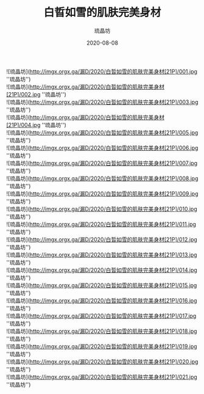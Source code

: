 ﻿---
layout: post
title:  "白晢如雪的肌肤完美身材"
description: 白晢如雪的肌肤完美身材,21P
date:   2020-08-08
categories: 琉晶坊
img: imgx.orgx.ga/漏D/2020/白晢如雪的肌肤完美身材[21P]/000.jpg
author: 琉晶坊
---

![琉晶坊](http://imgx.orgx.ga/漏D/2020/白晢如雪的肌肤完美身材[21P]/001.jpg ''琉晶坊'') <br>
![琉晶坊](http://imgx.orgx.ga/漏D/2020/白晢如雪的肌肤完美身材[21P]/002.jpg ''琉晶坊'') <br>
![琉晶坊](http://imgx.orgx.ga/漏D/2020/白晢如雪的肌肤完美身材[21P]/003.jpg ''琉晶坊'') <br>
![琉晶坊](http://imgx.orgx.ga/漏D/2020/白晢如雪的肌肤完美身材[21P]/004.jpg ''琉晶坊'') <br>
![琉晶坊](http://imgx.orgx.ga/漏D/2020/白晢如雪的肌肤完美身材[21P]/005.jpg ''琉晶坊'') <br>
![琉晶坊](http://imgx.orgx.ga/漏D/2020/白晢如雪的肌肤完美身材[21P]/006.jpg ''琉晶坊'') <br>
![琉晶坊](http://imgx.orgx.ga/漏D/2020/白晢如雪的肌肤完美身材[21P]/007.jpg ''琉晶坊'') <br>
![琉晶坊](http://imgx.orgx.ga/漏D/2020/白晢如雪的肌肤完美身材[21P]/008.jpg ''琉晶坊'') <br>
![琉晶坊](http://imgx.orgx.ga/漏D/2020/白晢如雪的肌肤完美身材[21P]/009.jpg ''琉晶坊'') <br>
![琉晶坊](http://imgx.orgx.ga/漏D/2020/白晢如雪的肌肤完美身材[21P]/010.jpg ''琉晶坊'') <br>
![琉晶坊](http://imgx.orgx.ga/漏D/2020/白晢如雪的肌肤完美身材[21P]/011.jpg ''琉晶坊'') <br>
![琉晶坊](http://imgx.orgx.ga/漏D/2020/白晢如雪的肌肤完美身材[21P]/012.jpg ''琉晶坊'') <br>
![琉晶坊](http://imgx.orgx.ga/漏D/2020/白晢如雪的肌肤完美身材[21P]/013.jpg ''琉晶坊'') <br>
![琉晶坊](http://imgx.orgx.ga/漏D/2020/白晢如雪的肌肤完美身材[21P]/014.jpg ''琉晶坊'') <br>
![琉晶坊](http://imgx.orgx.ga/漏D/2020/白晢如雪的肌肤完美身材[21P]/015.jpg ''琉晶坊'') <br>
![琉晶坊](http://imgx.orgx.ga/漏D/2020/白晢如雪的肌肤完美身材[21P]/016.jpg ''琉晶坊'') <br>
![琉晶坊](http://imgx.orgx.ga/漏D/2020/白晢如雪的肌肤完美身材[21P]/017.jpg ''琉晶坊'') <br>
![琉晶坊](http://imgx.orgx.ga/漏D/2020/白晢如雪的肌肤完美身材[21P]/018.jpg ''琉晶坊'') <br>
![琉晶坊](http://imgx.orgx.ga/漏D/2020/白晢如雪的肌肤完美身材[21P]/019.jpg ''琉晶坊'') <br>
![琉晶坊](http://imgx.orgx.ga/漏D/2020/白晢如雪的肌肤完美身材[21P]/020.jpg ''琉晶坊'') <br>
![琉晶坊](http://imgx.orgx.ga/漏D/2020/白晢如雪的肌肤完美身材[21P]/021.jpg ''琉晶坊'') <br>
